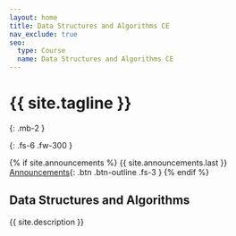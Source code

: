 ```yaml
---
layout: home
title: Data Structures and Algorithms CE
nav_exclude: true
seo: 
  type: Course
  name: Data Structures and Algorithms CE
---
```


# {{ site.tagline }}
{: .mb-2 }

[//]: # ({{ site.description }})
{: .fs-6 .fw-300 }

{% if site.announcements %}
{{ site.announcements.last }}
[Announcements](announcements.md){: .btn .btn-outline .fs-3 }
{% endif %}

## Data Structures and Algorithms

{{ site.description }}
